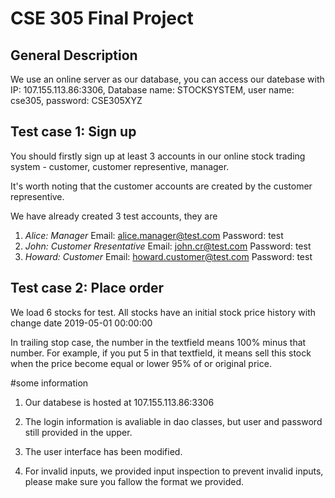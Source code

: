 # CSE 305 Final Project
## General Description
We use an online server as our database, you can access our datebase with IP: 107.155.113.86:3306, Database name: STOCKSYSTEM, user name: cse305, password: CSE305XYZ
## Test case 1: Sign up
You should firstly sign up at least 3 accounts in our online stock trading system - customer, customer representive, manager.

It's worth noting that the customer accounts are created by the customer representive.

We have already created 3 test accounts, they are

1. *Alice: Manager*  Email: alice.manager@test.com Password: test
2. *John: Customer Rresentative*    Email: john.cr@test.com Password: test
3. *Howard: Customer* Email: howard.customer@test.com Password: test

## Test case 2: Place order
We load 6 stocks for test. All stocks have an initial stock price history with change date 2019-05-01 00:00:00


In trailing stop case, the number in the textfield means 100% minus that number. For example, if you put 5 in that textfield, it means sell this stock when the price become equal or lower 95% of or original price.

#some information

1. Our databese is hosted at 107.155.113.86:3306

2. The login information is avaliable in dao classes, but user and password still provided in the upper.

3. The user interface has been modified.

4. For invalid inputs, we provided input inspection to prevent invalid inputs, please make sure you fallow the format we provided.

